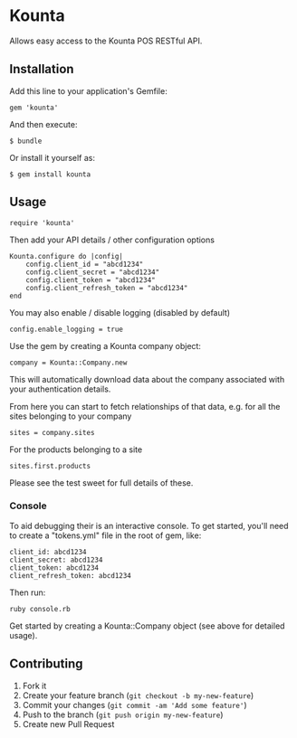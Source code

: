 # Kounta

Allows easy access to the Kounta POS RESTful API.

## Installation

Add this line to your application's Gemfile:

    gem 'kounta'

And then execute:

    $ bundle

Or install it yourself as:

    $ gem install kounta

## Usage

    require 'kounta'

Then add your API details / other configuration options

    Kounta.configure do |config|
        config.client_id = "abcd1234"
        config.client_secret = "abcd1234"
        config.client_token = "abcd1234"
        config.client_refresh_token = "abcd1234"
    end

You may also enable / disable logging (disabled by default)

    config.enable_logging = true

Use the gem by creating a Kounta company object:

    company = Kounta::Company.new

This will automatically download data about the company associated with your authentication details.

From here you can start to fetch relationships of that data, e.g. for all the sites belonging to your company

    sites = company.sites

For the products belonging to a site

    sites.first.products

Please see the test sweet for full details of these.

### Console

To aid debugging their is an interactive console. To get started, you'll need to create a "tokens.yml" file in the root of gem, like:

    client_id: abcd1234
    client_secret: abcd1234
    client_token: abcd1234
    client_refresh_token: abcd1234

Then run:

    ruby console.rb

Get started by creating a Kounta::Company object (see above for detailed usage).

## Contributing

1. Fork it
2. Create your feature branch (`git checkout -b my-new-feature`)
3. Commit your changes (`git commit -am 'Add some feature'`)
4. Push to the branch (`git push origin my-new-feature`)
5. Create new Pull Request
